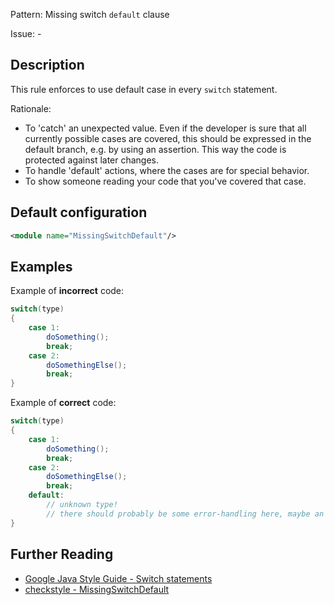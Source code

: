 Pattern: Missing switch `default` clause

Issue: -

## Description

This rule enforces to use default case in every `switch` statement.

Rationale:
- To 'catch' an unexpected value. Even if the developer is sure that all currently possible cases are covered, this should be expressed in the default branch, e.g. by using an assertion. This way the code is protected against later changes.
- To handle 'default' actions, where the cases are for special behavior.
- To show someone reading your code that you've covered that case.

## Default configuration

```xml
<module name="MissingSwitchDefault"/>
```

## Examples

Example of **incorrect** code:

```java
switch(type)
{
    case 1:
        doSomething();
        break;
    case 2:
        doSomethingElse();
        break;
}
```

Example of **correct** code:

```java
switch(type)
{
    case 1:
        doSomething();
        break;
    case 2:
        doSomethingElse();
        break;
    default:
        // unknown type! 
        // there should probably be some error-handling here, maybe an exception
}
```

## Further Reading

* [Google Java Style Guide - Switch statements](https://google.github.io/styleguide/javaguide.html#s4.8.4-switch)
* [checkstyle - MissingSwitchDefault](http://checkstyle.sourceforge.net/config_coding.html#MissingSwitchDefault)
